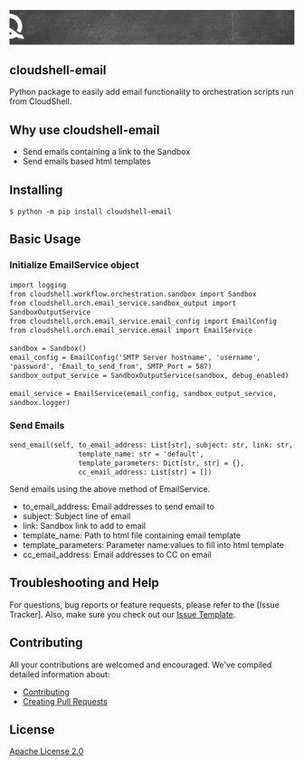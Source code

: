 

![quali](quali.png)

## cloudshell-email
Python package to easily add email functionality to orchestration scripts run from CloudShell.

## Why use cloudshell-email
- Send emails containing a link to the Sandbox
- Send emails based html templates

## Installing
    $ python -m pip install cloudshell-email

## Basic Usage
### Initialize EmailService object
```
import logging
from cloudshell.workflow.orchestration.sandbox import Sandbox
from cloudshell.orch.email_service.sandbox_output import SandboxOutputService
from cloudshell.orch.email_service.email_config import EmailConfig
from cloudshell.orch.email_service.email import EmailService

sandbox = Sandbox()
email_config = EmailConfig('SMTP Server hostname', 'username', 'password', 'Email_to_send_from', SMTP_Port = 587)
sandbox_output_service = SandboxOutputService(sandbox, debug_enabled)

email_service = EmailService(email_config, sandbox_output_service, sandbox.logger)
```

### Send Emails
```
send_email(self, to_email_address: List[str], subject: str, link: str,
                 template_name: str = 'default',
                 template_parameters: Dict[str, str] = {},
                 cc_email_address: List[str] = [])
```
Send emails using the above method of EmailService.

- to_email_address: Email addresses to send email to
- subject: Subject line of email
- link: Sandbox link to add to email
- template_name: Path to html file containing email template
- template_parameters: Parameter name:values to fill into html template
- cc_email_address: Email addresses to CC on email

## Troubleshooting and Help

For questions, bug reports or feature requests, please refer to the [Issue Tracker]. Also, make sure you check out our [Issue Template](.github/issue_template.md).

## Contributing


All your contributions are welcomed and encouraged.  We've compiled detailed information about:

* [Contributing](.github/contributing.md)
* [Creating Pull Requests](.github/pull_request_template.md)


## License
[Apache License 2.0](https://github.com/QualiSystems/shellfoundry/blob/master/LICENSE)